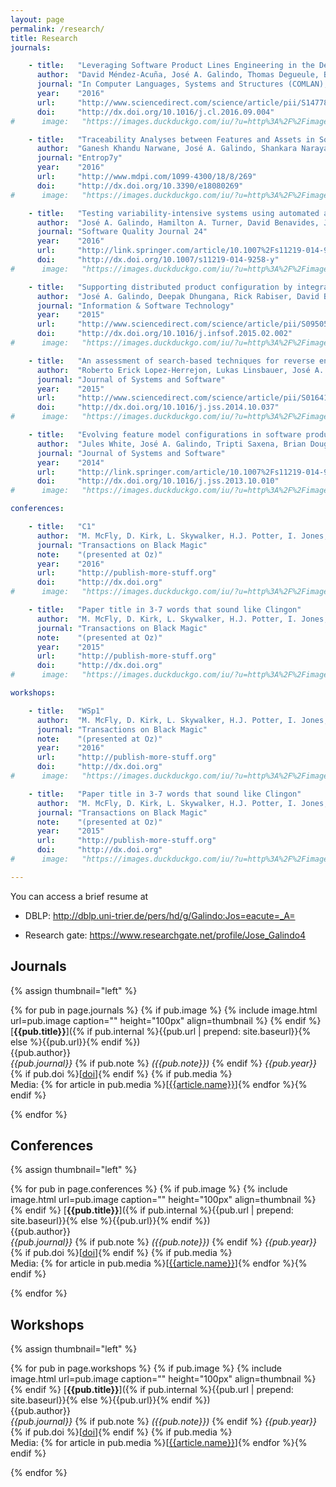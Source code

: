 ```yaml
---
layout: page
permalink: /research/
title: Research
journals:

    - title:   "Leveraging Software Product Lines Engineering in the Development of External DSLs: A Systematic Literature Review"
      author:  "David Méndez-Acuña, José A. Galindo, Thomas Degueule, Benoit Combemale, Benoit Baudry"
      journal: "In Computer Languages, Systems and Structures (COMLAN), 2016 (to appear)"
      year:    "2016"
      url:     "http://www.sciencedirect.com/science/article/pii/S1477842416300768"
      doi:     "http://dx.doi.org/10.1016/j.cl.2016.09.004"
#      image:   "https://images.duckduckgo.com/iu/?u=http%3A%2F%2Fimages.moviepostershop.com%2Fthe-matrix-movie-poster-1999-1020518087.jpg&f=1"

    - title:   "Traceability Analyses between Features and Assets in Software Product Lines."
      author:  "Ganesh Khandu Narwane, José A. Galindo, Shankara Narayanan Krishna, David Benavides, Jean-Vivien Millo, S. Ramesh"
      journal: "Entrop7y"
      year:    "2016"
      url:     "http://www.mdpi.com/1099-4300/18/8/269"
      doi:     "http://dx.doi.org/10.3390/e18080269"
#      image:   "https://images.duckduckgo.com/iu/?u=http%3A%2F%2Fimages.moviepostershop.com%2Fthe-matrix-movie-poster-1999-1020518087.jpg&f=1"

    - title:   "Testing variability-intensive systems using automated analysis: an application to Android"
      author:  "José A. Galindo, Hamilton A. Turner, David Benavides, Jules White"
      journal: "Software Quality Journal 24"
      year:    "2016"
      url:     "http://link.springer.com/article/10.1007%2Fs11219-014-9258-y"
      doi:     "http://dx.doi.org/10.1007/s11219-014-9258-y"
#      image:   "https://images.duckduckgo.com/iu/?u=http%3A%2F%2Fimages.moviepostershop.com%2Fthe-matrix-movie-poster-1999-1020518087.jpg&f=1"

    - title:   "Supporting distributed product configuration by integrating heterogeneous variability modeling approaches"
      author:  "José A. Galindo, Deepak Dhungana, Rick Rabiser, David Benavides, Goetz Botterweck, Paul Grünbacher"
      journal: "Information & Software Technology"
      year:    "2015"
      url:     "http://www.sciencedirect.com/science/article/pii/S0950584915000312"
      doi:     "http://dx.doi.org/10.1016/j.infsof.2015.02.002"
#      image:   "https://images.duckduckgo.com/iu/?u=http%3A%2F%2Fimages.moviepostershop.com%2Fthe-matrix-movie-poster-1999-1020518087.jpg&f=1"

    - title:   "An assessment of search-based techniques for reverse engineering feature models"
      author:  "Roberto Erick Lopez-Herrejon, Lukas Linsbauer, José A. Galindo, José Antonio Parejo, David Benavides, Sergio Segura, Alexander Egyed"
      journal: "Journal of Systems and Software"
      year:    "2015"
      url:     "http://www.sciencedirect.com/science/article/pii/S0164121214002349"
      doi:     "http://dx.doi.org/10.1016/j.jss.2014.10.037"
#      image:   "https://images.duckduckgo.com/iu/?u=http%3A%2F%2Fimages.moviepostershop.com%2Fthe-matrix-movie-poster-1999-1020518087.jpg&f=1"

    - title:   "Evolving feature model configurations in software product lines"
      author:  "Jules White, José A. Galindo, Tripti Saxena, Brian Dougherty, David Benavides, Douglas C. Schmidt"
      journal: "Journal of Systems and Software"
      year:    "2014"
      url:     "http://link.springer.com/article/10.1007%2Fs11219-014-9258-y"
      doi:     "http://dx.doi.org/10.1016/j.jss.2013.10.010"
#      image:   "https://images.duckduckgo.com/iu/?u=http%3A%2F%2Fimages.moviepostershop.com%2Fthe-matrix-movie-poster-1999-1020518087.jpg&f=1"

conferences:

    - title:   "C1"
      author:  "M. McFly, D. Kirk, L. Skywalker, H.J. Potter, I. Jones, H. Houdini"
      journal: "Transactions on Black Magic"
      note:    "(presented at Oz)"
      year:    "2016"
      url:     "http://publish-more-stuff.org"
      doi:     "http://dx.doi.org"
#      image:   "https://images.duckduckgo.com/iu/?u=http%3A%2F%2Fimages.moviepostershop.com%2Fthe-matrix-movie-poster-1999-1020518087.jpg&f=1"

    - title:   "Paper title in 3-7 words that sound like Clingon"
      author:  "M. McFly, D. Kirk, L. Skywalker, H.J. Potter, I. Jones, H. Houdini"
      journal: "Transactions on Black Magic"
      note:    "(presented at Oz)"
      year:    "2015"
      url:     "http://publish-more-stuff.org"
      doi:     "http://dx.doi.org"
#      image:   "https://images.duckduckgo.com/iu/?u=http%3A%2F%2Fimages.moviepostershop.com%2Fthe-matrix-movie-poster-1999-1020518087.jpg&f=1"

workshops:

    - title:   "WSp1"
      author:  "M. McFly, D. Kirk, L. Skywalker, H.J. Potter, I. Jones, H. Houdini"
      journal: "Transactions on Black Magic"
      note:    "(presented at Oz)"
      year:    "2016"
      url:     "http://publish-more-stuff.org"
      doi:     "http://dx.doi.org"
#      image:   "https://images.duckduckgo.com/iu/?u=http%3A%2F%2Fimages.moviepostershop.com%2Fthe-matrix-movie-poster-1999-1020518087.jpg&f=1"

    - title:   "Paper title in 3-7 words that sound like Clingon"
      author:  "M. McFly, D. Kirk, L. Skywalker, H.J. Potter, I. Jones, H. Houdini"
      journal: "Transactions on Black Magic"
      note:    "(presented at Oz)"
      year:    "2015"
      url:     "http://publish-more-stuff.org"
      doi:     "http://dx.doi.org"
#      image:   "https://images.duckduckgo.com/iu/?u=http%3A%2F%2Fimages.moviepostershop.com%2Fthe-matrix-movie-poster-1999-1020518087.jpg&f=1"

---
```


You can access a brief resume at
* DBLP: http://dblp.uni-trier.de/pers/hd/g/Galindo:Jos=eacute=_A=

* Research gate: https://www.researchgate.net/profile/Jose_Galindo4


## Journals

{% assign thumbnail="left" %}

{% for pub in page.journals %}
{% if pub.image %}
{% include image.html url=pub.image caption="" height="100px" align=thumbnail %}
{% endif %}
[**{{pub.title}}**]({% if pub.internal %}{{pub.url | prepend: site.baseurl}}{% else %}{{pub.url}}{% endif %})<br />
{{pub.author}}<br />
*{{pub.journal}}*
{% if pub.note %} *({{pub.note}})*
{% endif %} *{{pub.year}}* {% if pub.doi %}[[doi]({{pub.doi}})]{% endif %}
{% if pub.media %}<br />Media: {% for article in pub.media %}[[{{article.name}}]({{article.url}})]{% endfor %}{% endif %}

{% endfor %}

## Conferences

{% assign thumbnail="left" %}

{% for pub in page.conferences %}
{% if pub.image %}
{% include image.html url=pub.image caption="" height="100px" align=thumbnail %}
{% endif %}
[**{{pub.title}}**]({% if pub.internal %}{{pub.url | prepend: site.baseurl}}{% else %}{{pub.url}}{% endif %})<br />
{{pub.author}}<br />
*{{pub.journal}}*
{% if pub.note %} *({{pub.note}})*
{% endif %} *{{pub.year}}* {% if pub.doi %}[[doi]({{pub.doi}})]{% endif %}
{% if pub.media %}<br />Media: {% for article in pub.media %}[[{{article.name}}]({{article.url}})]{% endfor %}{% endif %}

{% endfor %}

## Workshops

{% assign thumbnail="left" %}

{% for pub in page.workshops %}
{% if pub.image %}
{% include image.html url=pub.image caption="" height="100px" align=thumbnail %}
{% endif %}
[**{{pub.title}}**]({% if pub.internal %}{{pub.url | prepend: site.baseurl}}{% else %}{{pub.url}}{% endif %})<br />
{{pub.author}}<br />
*{{pub.journal}}*
{% if pub.note %} *({{pub.note}})*
{% endif %} *{{pub.year}}* {% if pub.doi %}[[doi]({{pub.doi}})]{% endif %}
{% if pub.media %}<br />Media: {% for article in pub.media %}[[{{article.name}}]({{article.url}})]{% endfor %}{% endif %}

{% endfor %}
